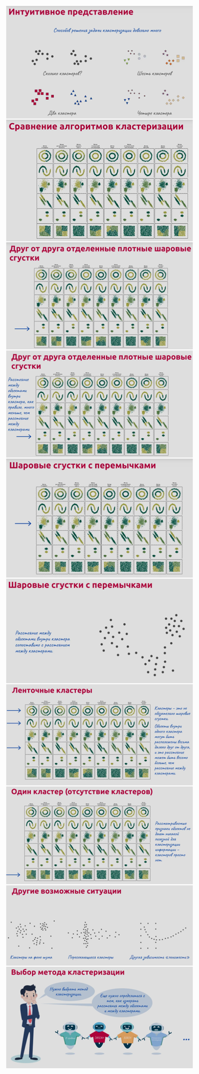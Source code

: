 ![](./Screenshot%202021-11-12%20064118.png)
![](./Screenshot%202021-11-12%20064150.png)
![](./Screenshot%202021-11-12%20064233.png)
![](./Screenshot%202021-11-12%20064257.png)
![](./Screenshot%202021-11-12%20064432.png)
![](./Screenshot%202021-11-12%20064453.png)
![](./Screenshot%202021-11-12%20064530.png)
![](./Screenshot%202021-11-12%20064555.png)
![](./Screenshot%202021-11-12%20064620.png)
![](./Screenshot%202021-11-12%20064634.png)